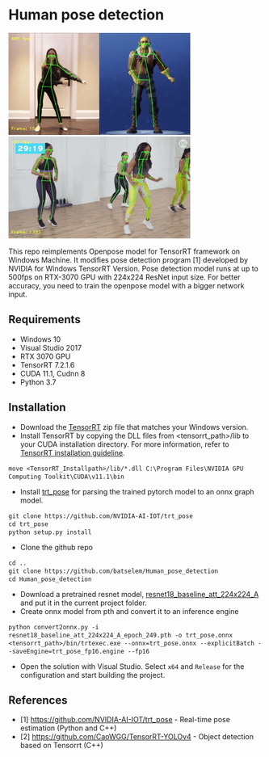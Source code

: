# Human pose detection 

![example-gif-1](results/test1.gif)
![example-gif-2](results/test2.gif)

This repo reimplements Openpose model for TensorRT framework on Windows Machine. It modifies pose detection program [1] developed by NVIDIA for Windows TensorRT Version. Pose detection model runs at up to 500fps on RTX-3070 GPU with 224x224 ResNet input size. For better accuracy, you need to train the openpose model with a bigger network input.

## Requirements
- Windows 10
- Visual Studio 2017
- RTX 3070 GPU
- TensorRT 7.2.1.6
- CUDA 11.1, Cudnn 8
- Python 3.7

## Installation

- Download the [TensorRT](https://developer.nvidia.com/nvidia-tensorrt-download) zip file that matches your Windows version.
- Install TensorRT by copying the DLL files from <tensorrt_path>/lib to your CUDA installation directory. For more information, refer to [TensorRT installation guideline](https://docs.nvidia.com/deeplearning/tensorrt/install-guide/index.html).
```
move <TensorRT_Installpath>/lib/*.dll C:\Program Files\NVIDIA GPU Computing Toolkit\CUDA\v11.1\bin
```

- Install [trt_pose](http://pytorch.org/) for parsing the trained pytorch model to an onnx graph model.
```
git clone https://github.com/NVIDIA-AI-IOT/trt_pose
cd trt_pose
python setup.py install
```
- Clone the github repo
```
cd ..
git clone https://github.com/batselem/Human_pose_detection
cd Human_pose_detection
```
- Download a pretrained resnet model, [resnet18_baseline_att_224x224_A](https://drive.google.com/file/d/1XYDdCUdiF2xxx4rznmLb62SdOUZuoNbd/view) and put it in the current project folder.
- Create onnx model from pth and convert it to an inference engine   
```
python convert2onnx.py -i resnet18_baseline_att_224x224_A_epoch_249.pth -o trt_pose.onnx
<tensorrt_path>/bin/trtexec.exe --onnx=trt_pose.onnx --explicitBatch --saveEngine=trt_pose_fp16.engine --fp16
```
- Open the solution with Visual Studio. Select `x64` and `Release` for the configuration and start building the project. 

## References
  - [1] https://github.com/NVIDIA-AI-IOT/trt_pose - Real-time pose estimation (Python and C++)
  - [2] https://github.com/CaoWGG/TensorRT-YOLOv4 - Object detection based on Tensorrt (C++)

